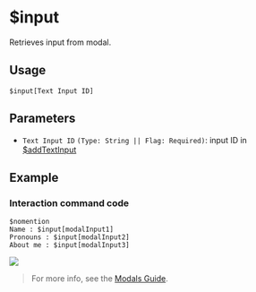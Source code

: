 # $input
Retrieves input from modal.

## Usage
```
$input[Text Input ID]
```

## Parameters 
- `Text Input ID` `(Type: String || Flag: Required)`: input ID in [$addTextInput](../bdscript/addTextInput.md)

## Example
### Interaction command code
```
$nomention
Name : $input[modalInput1]
Pronouns : $input[modalInput2]
About me : $input[modalInput3]
```
![](https://user-images.githubusercontent.com/69215413/168921575-9c2e3106-4ac0-4388-8b41-46e640e6126a.png)

> For more info, see the [Modals Guide](../guides/modals.md).